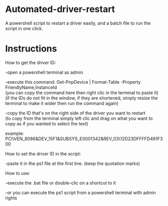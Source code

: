 # Automated-driver-restart
A powershell script to restart a driver easily, and a batch file to run the script in one click.
  
# Instructions
How to get the driver ID:  
  
-open a powershell terminal as admin  
  
-execute this command: Get-PnpDevice | Format-Table -Property FriendlyName,InstanceId  
(you can copy the command here then right clic in the terminal to paste it)  
(if the IDs do not fit in the window, if they are shortened, simply resize the terminal to make it wider then run the command again)  
  
-copy the ID that's on the right side of the driver you want to restart  
(to copy from the terminal simply left clic and drag on what you want to copy as if you wanted to select the text) 
  
example: PCI\VEN_8086&DEV_15F1&SUBSYS_E0001342&REV_03\12D23DFFFFD491F300  
  
How to set the driver ID in the script:  
  
-paste it in the ps1 file at the first line. (keep the quotation marks)  
  
How to use:  
  
-execute the .bat file or double-clic on a shortcut to it  
  
-or you can execute the ps1 script from a powershell terminal with admin rights  
